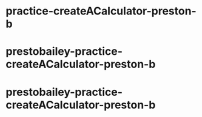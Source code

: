 # practice-createACalculator-preston-b
# prestobailey-practice-createACalculator-preston-b
# prestobailey-practice-createACalculator-preston-b
